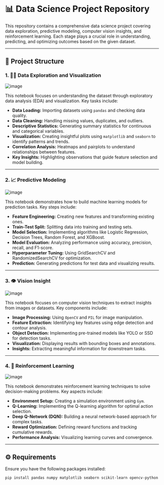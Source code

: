 # 📊 Data Science Project Repository

This repository contains a comprehensive data science project covering data exploration, predictive modeling, computer vision insights, and reinforcement learning. Each stage plays a crucial role in understanding, predicting, and optimizing outcomes based on the given dataset.

---

## 🚀 Project Structure

### 1. 🕵️‍♂️ Data Exploration and Visualization

![image](https://github.com/user-attachments/assets/3046a1f3-00b5-446f-aaab-1fefbab18580)


This notebook focuses on understanding the dataset through exploratory data analysis (EDA) and visualization. Key tasks include:
- **Data Loading:** Importing datasets using `pandas` and checking data quality.
- **Data Cleaning:** Handling missing values, duplicates, and outliers.
- **Descriptive Statistics:** Generating summary statistics for continuous and categorical variables.
- **Visualization:** Creating insightful plots using `matplotlib` and `seaborn` to identify patterns and trends.
- **Correlation Analysis:** Heatmaps and pairplots to understand relationships between features.
- **Key Insights:** Highlighting observations that guide feature selection and model building.

---

### 2. 📈 Predictive Modeling

![image](https://github.com/user-attachments/assets/73f7c071-7e22-4865-9405-c448ca194e12)


This notebook demonstrates how to build machine learning models for prediction tasks. Key steps include:
- **Feature Engineering:** Creating new features and transforming existing ones.
- **Train-Test Split:** Splitting data into training and testing sets.
- **Model Selection:** Implementing algorithms like Logistic Regression, Decision Trees, Random Forest, and XGBoost.
- **Model Evaluation:** Analyzing performance using accuracy, precision, recall, and F1-score.
- **Hyperparameter Tuning:** Using GridSearchCV and RandomizedSearchCV for optimization.
- **Prediction:** Generating predictions for test data and visualizing results.

---

### 3. 👁️ Vision Insight

![image](https://github.com/user-attachments/assets/5f491099-b3f4-4c63-974f-0ffd3b6a21b9)


This notebook focuses on computer vision techniques to extract insights from images or datasets. Key components include:
- **Image Processing:** Using `OpenCV` and `PIL` for image manipulation.
- **Feature Extraction:** Identifying key features using edge detection and contour analysis.
- **Object Detection:** Implementing pre-trained models like YOLO or SSD for detection tasks.
- **Visualization:** Displaying results with bounding boxes and annotations.
- **Insights:** Extracting meaningful information for downstream tasks.

---

### 4. 🤖 Reinforcement Learning

![image](https://github.com/user-attachments/assets/1e7df7fa-c45d-4690-bb8f-9e04467d5447)



This notebook demonstrates reinforcement learning techniques to solve decision-making problems. Key aspects include:
- **Environment Setup:** Creating a simulation environment using `Gym`.
- **Q-Learning:** Implementing the Q-learning algorithm for optimal action selection.
- **Deep Q-Network (DQN):** Building a neural network-based approach for complex tasks.
- **Reward Optimization:** Defining reward functions and tracking cumulative rewards.
- **Performance Analysis:** Visualizing learning curves and convergence.

---

## ⚙️ Requirements

Ensure you have the following packages installed:

```bash
pip install pandas numpy matplotlib seaborn scikit-learn opencv-python gym
